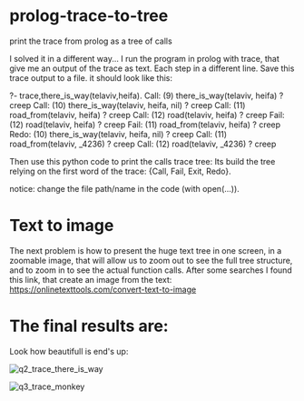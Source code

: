 # prolog-trace-to-tree
print the trace from prolog as a tree of calls



I solved it in a different way... I run the program in prolog with trace, that give me an output of the trace as text. Each step in a different line. Save this trace output to a file. it should look like this:

?- trace,there_is_way(telaviv,heifa).
Call: (9) there_is_way(telaviv, heifa) ? creep
Call: (10) there_is_way(telaviv, heifa, nil) ? creep
Call: (11) road_from(telaviv, heifa) ? creep
Call: (12) road(telaviv, heifa) ? creep
Fail: (12) road(telaviv, heifa) ? creep
Fail: (11) road_from(telaviv, heifa) ? creep
Redo: (10) there_is_way(telaviv, heifa, nil) ? creep
Call: (11) road_from(telaviv, _4236) ? creep
Call: (12) road(telaviv, _4236) ? creep


Then use this python code to print the calls trace tree: Its build the tree relying on the first word of the trace: {Call, Fail, Exit, Redo}.

notice: change the file path/name in the code (with open(...)).


# Text to image
The next problem is how to present the huge text tree in one screen, in a zoomable image, that will allow us to zoom out to see the full tree structure, and to zoom in to see the actual function calls.
After some searches I found this link, that create an image from the text:
https://onlinetexttools.com/convert-text-to-image

# The final results are:
Look how beautifull is end's up:

![q2_trace_there_is_way](https://user-images.githubusercontent.com/35425887/61906076-35a96e80-af33-11e9-84f8-2a1a323669ac.png)

![q3_trace_monkey](https://user-images.githubusercontent.com/35425887/61906086-3c37e600-af33-11e9-9239-4f5e091acef3.png)
